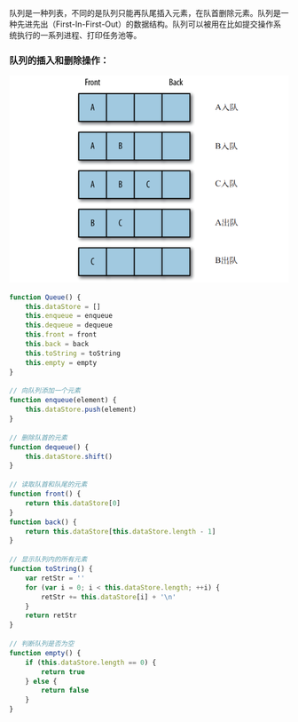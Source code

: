 队列是一种列表，不同的是队列只能再队尾插入元素，在队首删除元素。队列是一种先进先出（First-In-First-Out）的数据结构。队列可以被用在比如提交操作系统执行的一系列进程、打印任务池等。<br>
### 队列的插入和删除操作： ###
<img src="../../images/duilie1.png">

```javascript
function Queue() {
    this.dataStore = []
    this.enqueue = enqueue
    this.dequeue = dequeue
    this.front = front
    this.back = back
    this.toString = toString
    this.empty = empty
}

// 向队列添加一个元素
function enqueue(element) {
    this.dataStore.push(element)
}

// 删除队首的元素
function dequeue() {
    this.dataStore.shift()
}

// 读取队首和队尾的元素
function front() {
    return this.dataStore[0]
}
function back() {
    return this.dataStore[this.dataStore.length - 1]
}

// 显示队列内的所有元素
function toString() {
    var retStr = ''
    for (var i = 0; i < this.dataStore.length; ++i) {
        retStr += this.dataStore[i] + '\n'
    }
    return retStr
}

// 判断队列是否为空
function empty() {
    if (this.dataStore.length == 0) {
        return true
    } else {
        return false
    }
}
```